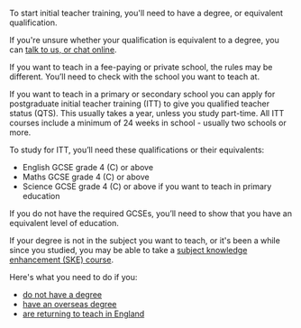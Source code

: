 To start initial teacher training, you'll need to have a degree, or equivalent qualification.

If you're unsure whether your qualification is equivalent to a degree, you can [talk to us, or chat online](/steps-to-become-a-teacher#talk-to-us).

If you want to teach in a fee-paying or private school, the rules may be different. You’ll need to check with the school you want to teach at.

If you want to teach in a primary or secondary school you can apply for postgraduate initial teacher training (ITT) to give you qualified teacher status (QTS). This usually takes a year, unless you study part-time. All ITT courses include a minimum of 24 weeks in school - usually two schools or more.

To study for ITT, you’ll need these qualifications or their equivalents:

* English GCSE grade 4 (C) or above
* Maths GCSE grade 4 (C) or above
* Science GCSE grade 4 (C) or above if you want to teach in primary education

If you do not have the required GCSEs, you’ll need to show that you have an equivalent level of education.

If your degree is not in the subject you want to teach, or it's been a while since you studied, you may be able to take a [subject knowledge enhancement (SKE) course](/train-to-become-a-teacher#subject-knowledge-enhancement-courses).

Here's what you need to do if you:

* [do not have a degree](/steps-to-become-a-teacher/if-you-need-to-get-the-right-qualifications#if-you-dont-have-a-degree)
* [have an overseas degree](/international-candidates)
* [are returning to teach in England](/returning-to-teaching)

